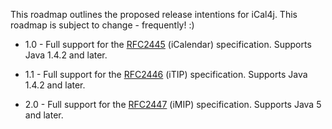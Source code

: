This roadmap outlines the proposed release intentions for iCal4j. This roadmap is subject to change - frequently! :)

* 1.0 - Full support for the [RFC2445](http://rfc.net/rfc2445.html) (iCalendar) specification. Supports Java 1.4.2 and later.

* 1.1 - Full support for the [RFC2446](http://rfc.net/rfc2446.html) (iTIP) specification. Supports Java 1.4.2 and later.

* 2.0 - Full support for the [RFC2447](http://rfc.net/rfc2447.html) (iMIP) specification. Supports Java 5 and later.
